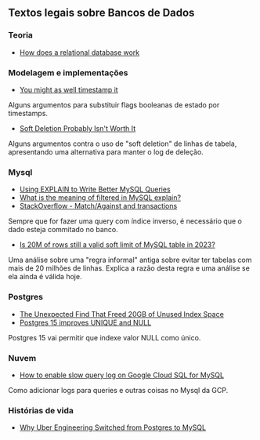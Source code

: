 
## Textos legais sobre Bancos de Dados

### Teoria

* [How does a relational database work](http://coding-geek.com/how-databases-work/)

### Modelagem e implementações

* [You might as well timestamp it](https://changelog.com/posts/you-might-as-well-timestamp-it)

Alguns argumentos para substituir flags booleanas de estado por timestamps.

* [Soft Deletion Probably Isn't Worth It](https://brandur.org/soft-deletion)

Alguns argumentos contra o uso de "soft deletion" de linhas de tabela, apresentando uma alternativa para manter o log de deleção.

### Mysql

* [Using EXPLAIN to Write Better MySQL Queries](https://www.sitepoint.com/using-explain-to-write-better-mysql-queries/)
* [What is the meaning of filtered in MySQL explain?](https://dba.stackexchange.com/questions/164251/what-is-the-meaning-of-filtered-in-mysql-explain)
* [StackOverflow - Match/Against and transactions](https://stackoverflow.com/questions/37199082/match-against-and-transactions)

Sempre que for fazer uma query com índice inverso, é necessário que o dado esteja commitado no banco.

* [Is 20M of rows still a valid soft limit of MySQL table in 2023?](https://yishenggong.com/2023/05/22/is-20m-of-rows-still-a-valid-soft-limit-of-mysql-table-in-2023)

Uma análise sobre uma "regra informal" antiga sobre evitar ter tabelas com mais de 20 milhões de linhas. Explica a razão desta regra e uma análise se ela ainda é válida hoje.

### Postgres

* [The Unexpected Find That Freed 20GB of Unused Index Space](https://hakibenita.com/postgresql-unused-index-size)
* [Postgres 15 improves UNIQUE and NULL](https://blog.rustprooflabs.com/2022/07/postgres-15-unique-improvement-with-null)

Postgres 15 vai permitir que indexe valor NULL como único.

### Nuvem

* [How to enable slow query log on Google Cloud SQL for MySQL](https://www.eversql.com/slow-query-log-on-google-cloud-sql-mysql/)

Como adicionar logs para queries e outras coisas no Mysql da GCP.

### Histórias de vida

* [Why Uber Engineering Switched from Postgres to MySQL](https://eng.uber.com/postgres-to-mysql-migration/)
